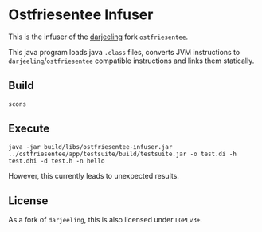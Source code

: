 # Ostfriesentee Infuser

This is the infuser of the [darjeeling](http://darjeeling.sourceforge.net)
fork `ostfriesentee`.

This java program loads java `.class` files, converts JVM instructions
to `darjeeling`/`ostfriesentee` compatible instructions and links
them statically.

## Build

~~~{.sh}
scons
~~~

## Execute

~~~{.sh}
java -jar build/libs/ostfriesentee-infuser.jar ../ostfriesentee/app/testsuite/build/testsuite.jar -o test.di -h test.dhi -d test.h -n hello
~~~

However, this currently leads to unexpected results.

## License

As a fork of `darjeeling`, this is also licensed under `LGPLv3+`.
